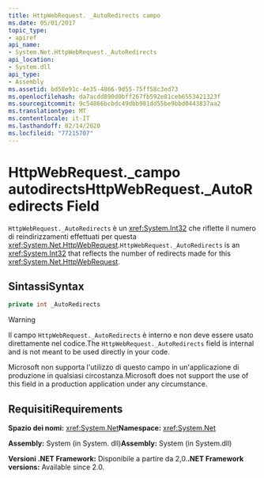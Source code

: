```yaml
---
title: HttpWebRequest. _AutoRedirects campo
ms.date: 05/01/2017
topic_type:
- apiref
api_name:
- System.Net.HttpWebRequest._AutoRedirects
api_location:
- System.dll
api_type:
- Assembly
ms.assetid: bd58e91c-4e35-4866-9d55-75ff58c3ed73
ms.openlocfilehash: da7acdd890d0bff267fb592e81ceb6553421323f
ms.sourcegitcommit: 9c54866bcbdc49dbb981dd55be9bbd0443837aa2
ms.translationtype: MT
ms.contentlocale: it-IT
ms.lasthandoff: 02/14/2020
ms.locfileid: "77215707"
---
```

# <a name="httpwebrequest_autoredirects-field"></a><span data-ttu-id="f85ba-102">HttpWebRequest.\_campo autodirects</span><span class="sxs-lookup"><span data-stu-id="f85ba-102">HttpWebRequest.\_AutoRedirects Field</span></span>

<span data-ttu-id="f85ba-103">`HttpWebRequest._AutoRedirects` è un <xref:System.Int32> che riflette il numero di reindirizzamenti effettuati per questa <xref:System.Net.HttpWebRequest>.</span><span class="sxs-lookup"><span data-stu-id="f85ba-103">`HttpWebRequest._AutoRedirects` is an <xref:System.Int32> that reflects the number of redirects made for this <xref:System.Net.HttpWebRequest>.</span></span>

## <a name="syntax"></a><span data-ttu-id="f85ba-104">Sintassi</span><span class="sxs-lookup"><span data-stu-id="f85ba-104">Syntax</span></span>  
  
```csharp  
private int _AutoRedirects
```

> [!WARNING]
> <span data-ttu-id="f85ba-105">Il campo `HttpWebRequest._AutoRedirects` è interno e non deve essere usato direttamente nel codice.</span><span class="sxs-lookup"><span data-stu-id="f85ba-105">The `HttpWebRequest._AutoRedirects` field is internal and is not meant to be used directly in your code.</span></span>
> 
> <span data-ttu-id="f85ba-106">Microsoft non supporta l'utilizzo di questo campo in un'applicazione di produzione in qualsiasi circostanza.</span><span class="sxs-lookup"><span data-stu-id="f85ba-106">Microsoft does not support the use of this field in a production application under any circumstance.</span></span>

## <a name="requirements"></a><span data-ttu-id="f85ba-107">Requisiti</span><span class="sxs-lookup"><span data-stu-id="f85ba-107">Requirements</span></span>

<span data-ttu-id="f85ba-108">**Spazio dei nomi:** <xref:System.Net></span><span class="sxs-lookup"><span data-stu-id="f85ba-108">**Namespace:** <xref:System.Net></span></span>

<span data-ttu-id="f85ba-109">**Assembly:** System (in System. dll)</span><span class="sxs-lookup"><span data-stu-id="f85ba-109">**Assembly:** System (in System.dll)</span></span>

<span data-ttu-id="f85ba-110">**Versioni .NET Framework:** Disponibile a partire da 2,0.</span><span class="sxs-lookup"><span data-stu-id="f85ba-110">**.NET Framework versions:** Available since 2.0.</span></span>
